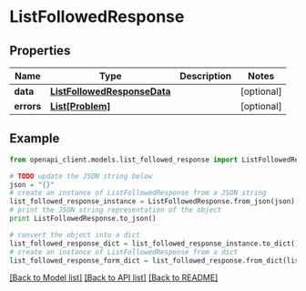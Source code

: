 # ListFollowedResponse


## Properties
Name | Type | Description | Notes
------------ | ------------- | ------------- | -------------
**data** | [**ListFollowedResponseData**](ListFollowedResponseData.md) |  | [optional] 
**errors** | [**List[Problem]**](Problem.md) |  | [optional] 

## Example

```python
from openapi_client.models.list_followed_response import ListFollowedResponse

# TODO update the JSON string below
json = "{}"
# create an instance of ListFollowedResponse from a JSON string
list_followed_response_instance = ListFollowedResponse.from_json(json)
# print the JSON string representation of the object
print ListFollowedResponse.to_json()

# convert the object into a dict
list_followed_response_dict = list_followed_response_instance.to_dict()
# create an instance of ListFollowedResponse from a dict
list_followed_response_form_dict = list_followed_response.from_dict(list_followed_response_dict)
```
[[Back to Model list]](../README.md#documentation-for-models) [[Back to API list]](../README.md#documentation-for-api-endpoints) [[Back to README]](../README.md)


